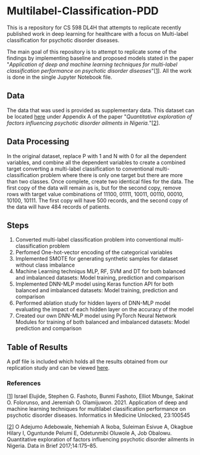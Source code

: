 # Multilabel-Classification-PDD
This is a repository for CS 598 DL4H that attempts to replicate recently published work in deep learning for healthcare with a focus on Multi-label classification for psychotic disorder diseases.

The main goal of this repository is to attempt to replicate some of the findings by implementing baseline and proposed models stated in the paper "*Application of deep and machine learning techniques for multi-label classification performance on psychotic disorder diseases*"[[1](https://www.sciencedirect.com/science/article/pii/S2352914821000356)]. All the work is done in the single Jupyter Notebook file.

## Data
The data that was used is provided as supplementary data. This dataset can be located [here](https://www.sciencedirect.com/science/article/pii/S2352340917303487) under Appendix A of the paper "*Quantitative exploration of factors influencing psychotic disorder ailments in Nigeria.*"[[2](https://www.sciencedirect.com/science/article/pii/S2352340917303487)].

## Data Processing
In the original dataset, replace P with 1 and N with 0 for all the dependent variables, and combine all the dependent variables to create a combined target converting a multi-label classification to conventional multi-classification problem where there is only one target but there are more than two classes.
Once complete, create two identical files for the data. The first copy of the data will remain as is, but for the second copy, remove rows with target value combinations of 11100, 01111, 10011, 00110, 00010, 10100, 10111. The first copy will have 500 records, and the second copy of the data will have 484 records of patients.

## Steps
1. Converted multi-label classification problem into conventional multi-classification problem
2. Perfomed One-hot-vector encoding of the categorical variables
3. Implemented SMOTE for generating synthetic samples for dataset without class imbalance
4. Machine Learning techniqus MLP, RF, SVM and DT for both balanced and imbalanced datasets: Model training, prediction and comparison
5. Implemented DNN-MLP model using Keras function API for both balanced and imbalanced datasets: Model training, prediction and comparison
6. Performed ablation study for hidden layers of DNN-MLP model evaluating the impact of each hidden layer on the accuracy of the model
7. Created our own DNN-MLP model using PyTorch Neural Network Modules for training of both balanced and imbalanced datasets: Model prediction and comparison

## Table of Results
A pdf file is included which holds all the results obtained from our replication study and can be viewed [here](table_results.pdf).

### References
[[1](https://www.sciencedirect.com/science/article/pii/S2352914821000356)] Israel Elujide, Stephen G. Fashoto, Bunmi Fashoto, Elliot Mbunge, Sakinat O. Folorunso, and Jeremiah O. Olamijuwon. 2021. Application of deep and machine learning techniques for multilabel classification performance on psychotic disorder diseases. Informatics in Medicine Unlocked, 23:100545

[[2](https://www.sciencedirect.com/science/article/pii/S2352340917303487)] O Adejumo Adebowale, Nehemiah A Ikoba, Suleiman Esivue A, Okagbue Hilary I, Oguntunde Pelumi E, Odetunmibi Oluwole A, Job Obalowu. Quantitative exploration of factors influencing psychotic disorder ailments in Nigeria. Data in Brief 2017;14:175–85. 

